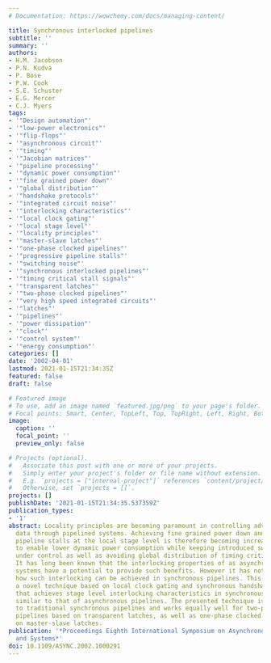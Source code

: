 ```yaml
---
# Documentation: https://wowchemy.com/docs/managing-content/

title: Synchronous interlocked pipelines
subtitle: ''
summary: ''
authors:
- H.M. Jacobson
- P.N. Kudva
- P. Bose
- P.W. Cook
- S.E. Schuster
- E.G. Mercer
- C.J. Myers
tags:
- '"Design automation"'
- '"low-power electronics"'
- '"flip-flops"'
- '"asynchronous circuit"'
- '"timing"'
- '"Jacobian matrices"'
- '"pipeline processing"'
- '"dynamic power consumption"'
- '"fine grained power down"'
- '"global distribution"'
- '"handshake protocols"'
- '"integrated circuit noise"'
- '"interlocking characteristics"'
- '"local clock gating"'
- '"local stage level"'
- '"locality principles"'
- '"master-slave latches"'
- '"one-phase clocked pipelines"'
- '"progressive pipeline stalls"'
- '"switching noise"'
- '"synchronous interlocked pipelines"'
- '"timing critical stall signals"'
- '"transparent latches"'
- '"two-phase clocked pipelines"'
- '"very high speed integrated circuits"'
- '"latches"'
- '"pipelines"'
- '"power dissipation"'
- '"clock"'
- '"control system"'
- '"energy consumption"'
categories: []
date: '2002-04-01'
lastmod: 2021-01-15T21:34:35Z
featured: false
draft: false

# Featured image
# To use, add an image named `featured.jpg/png` to your page's folder.
# Focal points: Smart, Center, TopLeft, Top, TopRight, Left, Right, BottomLeft, Bottom, BottomRight.
image:
  caption: ''
  focal_point: ''
  preview_only: false

# Projects (optional).
#   Associate this post with one or more of your projects.
#   Simply enter your project's folder or file name without extension.
#   E.g. `projects = ["internal-project"]` references `content/project/deep-learning/index.md`.
#   Otherwise, set `projects = []`.
projects: []
publishDate: '2021-01-15T21:34:35.537359Z'
publication_types:
- '1'
abstract: Locality principles are becoming paramount in controlling advancement of
  data through pipelined systems. Achieving fine grained power down and progressive
  pipeline stalls at the local stage level is therefore becoming increasingly, important
  to enable lower dynamic power consumption while keeping introduced switching noise
  under control as well as avoiding global distribution of timing critical stall signals.
  It has long been known that the interlocking properties of as asynchronous pipelined
  systems have a potential to provide such benefits. However it has not been understood
  how such interlocking can be achieved in synchronous pipelines. This paper presents
  a novel technique based on local clock gating and synchronous handshake protocols
  that achieves stage level interlocking characteristics in synchronous pipelines
  similar to that of asynchronous pipelines. The presented technique is directly applicable
  to traditional synchronous pipelines and works equally well for two-phase clocked
  pipelines based on transparent latches, as well as one-phase clocked pipelines based
  on master-slave latches.
publication: '*Proceedings Eighth International Symposium on Asynchronous Circuits
  and Systems*'
doi: 10.1109/ASYNC.2002.1000291
---
```

